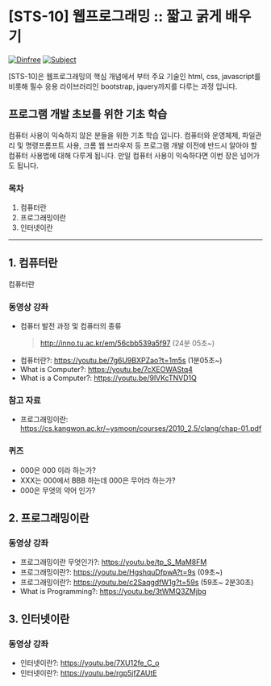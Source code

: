 # [STS-10] 웹프로그래밍 :: 짧고 굵게 배우기

[![Dinfree][din-badge]][din-url]
[![Subject][basic-badge]][din-url]

[STS-10]은 웹프로그래밍의 핵심 개념에서 부터 주요 기술인 html, css, javascript를 비롯해 필수 응용 라이브러리인 bootstrap, jquery까지를 다루는 과정 입니다.

 ## 프로그램 개발 초보를 위한 기초 학습
컴퓨터 사용이 익숙하지 않은 분들을 위한 기초 학습 입니다. 컴퓨터와 운영체제, 파일관리 및 명령프롬프트 사용, 크롬 웹 브라우저 등 
프로그램 개발 이전에 반드시 알아야 할 컴퓨터 사용법에 대해 다루게 됩니다. 만일 컴퓨터 사용이 익숙하다면 이번 장은 넘어가도 됩니다.

### 목차
1. 컴퓨터란
2. 프로그래밍이란
3. 인터넷이란

---
## 1. 컴퓨터란
컴퓨터란

### 동영상 강좌
- 컴퓨터 발전 과정 및 컴퓨터의 종류
    > http://inno.tu.ac.kr/em/56cbb539a5f97 (24분 05초~)
- 컴퓨터란?: https://youtu.be/7g6U9BXPZao?t=1m5s  (1분05초~)
- What is Computer?: https://youtu.be/7cXEOWAStq4
- What is a Computer?: https://youtu.be/9lVKcTNVD1Q

### 참고 자료
- 프로그래밍이란: https://cs.kangwon.ac.kr/~ysmoon/courses/2010_2.5/clang/chap-01.pdf

### 퀴즈
- 000은 000 이라 하는가?
- XXX는 000에서 BBB 하는데 000은 무어라 하는가?
- 000은 무엇의 약어 인가?

## 2. 프로그래밍이란

### 동영상 강좌
- 프로그래밍이란 무엇인가?: https://youtu.be/tp_S_MaM8FM
- 프로그래밍이란?: https://youtu.be/HgshquDfpwA?t=9s (09초~)
- 프로그래밍이란?: https://youtu.be/c2SaqgdfW1g?t=59s (59초~ 2분30초)
- What is Programming?: https://youtu.be/3tWMQ3ZMjbg

## 3. 인터넷이란

### 동영상 강좌
- 인터넷이란?: https://youtu.be/7XU12fe_C_o
- 인터넷이란?: https://youtu.be/rgp5jfZAUtE

[din-badge]:https://img.shields.io/badge/dinfree-edu-orange.svg
[din-url]:https://github.com/dinfree
[basic-badge]:https://img.shields.io/badge/core-basic-green.svg
